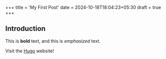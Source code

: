 +++
title = 'My First Post'
date = 2024-10-18T18:04:23+05:30
draft = true
+++


## Introduction

This is **bold** text, and this is *emphasized* text.

Visit the [Hugo](https://gohugo.io) website!
